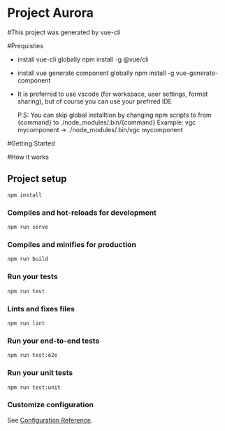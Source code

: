 # Project Aurora

#This project was generated by vue-cli

#Prequisties

-   install vue-cli globally
    npm install -g @vue/cli

-   install vue generate component globally
    npm install -g vue-generate-component

-   It is preferred to use vscode (for workspace, user settings, format sharing), but of course you can use your prefrred IDE

    P.S: You can skip global installtion by changing npm scripts to from {command} to ./node_modules/.bin/{command}
    Example: vgc mycomponent -> ./node_modules/.bin/vgc mycomponent

#Getting Started

#How it works

## Project setup

```
npm install
```

### Compiles and hot-reloads for development

```
npm run serve
```

### Compiles and minifies for production

```
npm run build
```

### Run your tests

```
npm run test
```

### Lints and fixes files

```
npm run lint
```

### Run your end-to-end tests

```
npm run test:e2e
```

### Run your unit tests

```
npm run test:unit
```

### Customize configuration

See [Configuration Reference](https://cli.vuejs.org/config/).
